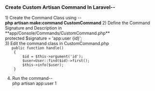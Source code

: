 <h3>Create Custom Artisan Command In Laravel--</h3>
1)  Create the Command Class using --<br/>
     <b>php artisan make:command CustomCommand</b>
2) Define the Command Signature and Description in **app/Console/Commands/CustomCommand.php**
     <br/>
      protected $signature = 'app:user {id}';
      <br/>
3) Edit the command class in CustomCommand.php
<code>
   public function handle()
    {
        $id = $this->argument('id');
        $user=User::find($id)->first();
        $this->info($user);
    }  
</code>
 
4) Run the command-- <br/>
   php artisan app:user 1
   
   
